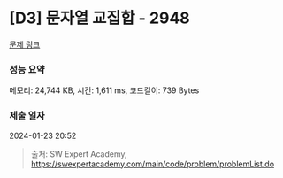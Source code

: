# [D3] 문자열 교집합 - 2948 

[문제 링크](https://swexpertacademy.com/main/code/problem/problemDetail.do?contestProbId=AV-Un3G64SUDFAXr) 

### 성능 요약

메모리: 24,744 KB, 시간: 1,611 ms, 코드길이: 739 Bytes

### 제출 일자

2024-01-23 20:52



> 출처: SW Expert Academy, https://swexpertacademy.com/main/code/problem/problemList.do
